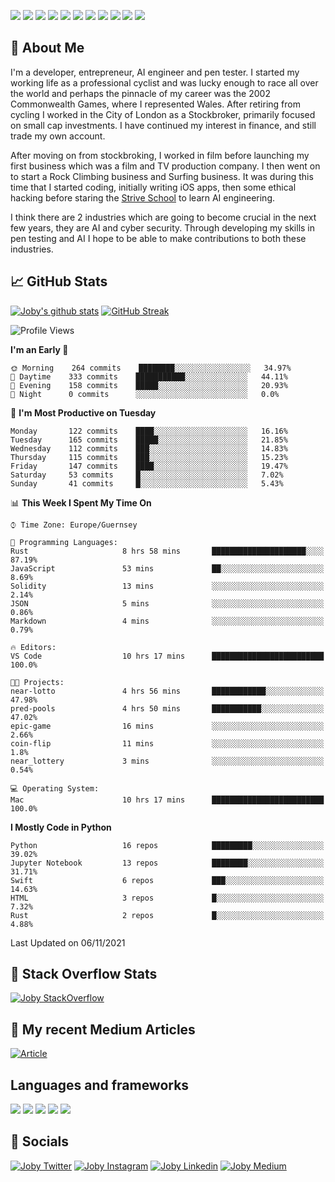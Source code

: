 ![](https://img.shields.io/badge/iOS-000000?style=for-the-badge&logo=ios&logoColor=white)
![](https://img.shields.io/badge/Python-3776AB?style=for-the-badge&logo=python&logoColor=white)
![](https://img.shields.io/badge/Swift-FA7343?style=for-the-badge&logo=swift&logoColor=white)
![](https://img.shields.io/badge/Bootstrap-563D7C?style=for-the-badge&logo=bootstrap&logoColor=white)
![](https://img.shields.io/badge/MongoDB-4EA94B?style=for-the-badge&logo=mongodb&logoColor=white)
![](https://img.shields.io/badge/Heroku-430098?style=for-the-badge&logo=heroku&logoColor=white)
[![](https://img.shields.io/badge/Stack_Overflow-FE7A16?style=for-the-badge&logo=stack-overflow&logoColor=white)](https://stackoverflow.com/users/7301801/joby)
[![](https://img.shields.io/badge/LinkedIn-0077B5?style=for-the-badge&logo=linkedin&logoColor=white)](https://www.linkedin.com/in/jobyi/)
[![](https://img.shields.io/badge/Twitter-1DA1F2?style=for-the-badge&logo=twitter&logoColor=white)](https://twitter.com/Jobyid)
[![](https://img.shields.io/badge/Instagram-E4405F?style=for-the-badge&logo=instagram&logoColor=white)](https://www.instagram.com/jobyid/)
[![](https://img.shields.io/badge/Medium-12100E?style=for-the-badge&logo=medium&logoColor=white)](https://jobyid.medium.com)

## &#x1f; About Me

I'm a developer, entrepreneur, AI engineer and pen tester.
I started my working life as a professional cyclist and was lucky enough to race all over the world and perhaps the pinnacle of my career was the 2002 Commonwealth Games, where I represented Wales.
After retiring from cycling I worked in the City of London as a Stockbroker, primarily focused on small cap investments. I have continued my interest in finance, and still trade my own account.

After moving on from stockbroking, I worked in film before launching my first business which was a film and TV production company. I then went on to start a Rock Climbing business and Surfing business. It was during this time that I started coding, initially writing iOS apps, then some ethical hacking before staring the [Strive School](https://strive.school) to learn AI engineering. 

I think there are 2 industries which are going to become crucial in the next few years, they are AI and cyber security. Through developing my skills in pen testing and AI I hope to be able to make contributions to both these industries. 

## &#x1f4c8; GitHub Stats

[![Joby's github stats](https://github-readme-stats.vercel.app/api?username=jobyid&count_private=true&show_icons=true&theme=radical)](https://github.com/anuraghazra/github-readme-stats) [![GitHub Streak](https://github-readme-streak-stats.herokuapp.com/?user=jobyid&theme=dark)](https://github.com/DenverCoder1/github-readme-streak-stats)

<!--START_SECTION:waka-->
![Profile Views](http://img.shields.io/badge/Profile%20Views-1-blue)

**I'm an Early 🐤** 

```text
🌞 Morning    264 commits    ████████░░░░░░░░░░░░░░░░░   34.97% 
🌆 Daytime    333 commits    ███████████░░░░░░░░░░░░░░   44.11% 
🌃 Evening    158 commits    █████░░░░░░░░░░░░░░░░░░░░   20.93% 
🌙 Night      0 commits      ░░░░░░░░░░░░░░░░░░░░░░░░░   0.0%

```
📅 **I'm Most Productive on Tuesday** 

```text
Monday       122 commits    ████░░░░░░░░░░░░░░░░░░░░░   16.16% 
Tuesday      165 commits    █████░░░░░░░░░░░░░░░░░░░░   21.85% 
Wednesday    112 commits    ███░░░░░░░░░░░░░░░░░░░░░░   14.83% 
Thursday     115 commits    ███░░░░░░░░░░░░░░░░░░░░░░   15.23% 
Friday       147 commits    ████░░░░░░░░░░░░░░░░░░░░░   19.47% 
Saturday     53 commits     █░░░░░░░░░░░░░░░░░░░░░░░░   7.02% 
Sunday       41 commits     █░░░░░░░░░░░░░░░░░░░░░░░░   5.43%

```


📊 **This Week I Spent My Time On** 

```text
⌚︎ Time Zone: Europe/Guernsey

💬 Programming Languages: 
Rust                     8 hrs 58 mins       █████████████████████░░░░   87.19% 
JavaScript               53 mins             ██░░░░░░░░░░░░░░░░░░░░░░░   8.69% 
Solidity                 13 mins             ░░░░░░░░░░░░░░░░░░░░░░░░░   2.14% 
JSON                     5 mins              ░░░░░░░░░░░░░░░░░░░░░░░░░   0.86% 
Markdown                 4 mins              ░░░░░░░░░░░░░░░░░░░░░░░░░   0.79%

🔥 Editors: 
VS Code                  10 hrs 17 mins      █████████████████████████   100.0%

🐱‍💻 Projects: 
near-lotto               4 hrs 56 mins       ████████████░░░░░░░░░░░░░   47.98% 
pred-pools               4 hrs 50 mins       ███████████░░░░░░░░░░░░░░   47.02% 
epic-game                16 mins             ░░░░░░░░░░░░░░░░░░░░░░░░░   2.66% 
coin-flip                11 mins             ░░░░░░░░░░░░░░░░░░░░░░░░░   1.8% 
near_lottery             3 mins              ░░░░░░░░░░░░░░░░░░░░░░░░░   0.54%

💻 Operating System: 
Mac                      10 hrs 17 mins      █████████████████████████   100.0%

```

**I Mostly Code in Python** 

```text
Python                   16 repos            █████████░░░░░░░░░░░░░░░░   39.02% 
Jupyter Notebook         13 repos            ████████░░░░░░░░░░░░░░░░░   31.71% 
Swift                    6 repos             ███░░░░░░░░░░░░░░░░░░░░░░   14.63% 
HTML                     3 repos             █░░░░░░░░░░░░░░░░░░░░░░░░   7.32% 
Rust                     2 repos             █░░░░░░░░░░░░░░░░░░░░░░░░   4.88%

```



 Last Updated on 06/11/2021
<!--END_SECTION:waka-->


## &#x1f; Stack Overflow Stats 

[![Joby StackOverflow](https://github-readme-stackoverflow.vercel.app/?userID=7301801&layout=compact)](https://stackoverflow.com/users/7301801/joby)


## &#x1f; My recent Medium Articles
[![Article](https://github-readme-medium-recent-article.vercel.app/medium/@jobyid/0)](https://jobyid.medium.com)
 

## Languages and frameworks
![](https://img.shields.io/badge/iOS-000000?style=for-the-badge&logo=ios&logoColor=white)
![](https://img.shields.io/badge/Python-3776AB?style=for-the-badge&logo=python&logoColor=white)
![](https://img.shields.io/badge/Swift-FA7343?style=for-the-badge&logo=swift&logoColor=white)
![](https://img.shields.io/badge/Bootstrap-563D7C?style=for-the-badge&logo=bootstrap&logoColor=white)
![](https://img.shields.io/badge/MongoDB-4EA94B?style=for-the-badge&logo=mongodb&logoColor=white)


## &#x1f; Socials 
[![Joby Twitter](https://img.shields.io/badge/Twitter-1DA1F2?style=for-the-badge&logo=twitter&logoColor=white)](https://twitter.com/jobyid)
[![Joby Instagram](https://img.shields.io/badge/Instagram-E4405F?style=for-the-badge&logo=instagram&logoColor=white)](https://instagram.com/jobyid)
[![Joby Linkedin](https://img.shields.io/badge/LinkedIn-0077B5?style=for-the-badge&logo=linkedin&logoColor=white)](https://www.linkedin.com/in/jobyi)
[![Joby Medium](https://img.shields.io/badge/Medium-12100E?style=for-the-badge&logo=medium&logoColor=white)](https://jobyid.medium.com)


